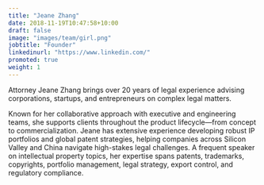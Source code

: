 ```yaml
---
title: "Jeane Zhang"
date: 2018-11-19T10:47:58+10:00
draft: false
image: "images/team/girl.png"
jobtitle: "Founder"
linkedinurl: "https://www.linkedin.com/"
promoted: true
weight: 1
---
```


Attorney Jeane Zhang brings over 20 years of legal experience advising corporations, startups, and entrepreneurs on complex legal matters.

Known for her collaborative approach with executive and engineering teams, she supports clients throughout the product lifecycle—from concept to commercialization. Jeane has extensive experience developing robust IP portfolios and global patent strategies, helping companies across Silicon Valley and China navigate high-stakes legal challenges. A frequent speaker on intellectual property topics, her expertise spans patents, trademarks, copyrights, portfolio management, legal strategy, export control, and regulatory compliance.
